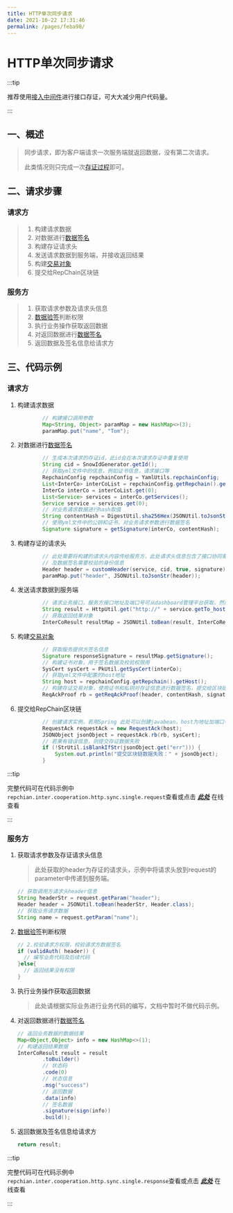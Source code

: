 ```yaml
---
title: HTTP单次同步请求
date: 2021-10-22 17:31:46
permalink: /pages/feba98/
---
```


# HTTP单次同步请求

:::tip

推荐使用[接入中间件](/mid/)进行接口存证，可大大减少用户代码量。

:::


## 一、概述

> 同步请求，即为客户端请求一次服务端就返回数据，没有第二次请求。
>
> 此类情况则只完成一次[存证过程](/pages/0ebad0/#二、存证过程-概要)即可。

## 二、请求步骤

### **请求方**

> 1. 构建请求数据
> 2. 对数据进行[数据签名](/pages/e84ef5/#数据签名)
> 3. 构建存证请求头
> 4. 发送请求数据到服务端，并接收返回结果
> 6. 构建[交易对象](/pages/e84ef5/#交易对象)
> 7. 提交给RepChain区块链

### **服务方**

> 1. 获取请求参数及请求头信息
> 2. [数据验签](/pages/e84ef5/#数据验签)判断权限
> 3. 执行业务操作获取返回数据
> 4. 对返回数据进行[数据签名](/pages/e84ef5/#数据签名)
> 5. 返回数据及签名信息给请求方

## 三、代码示例

### 请求方

1. 构建请求数据

   ```java
           // 构建接口调用参数
           Map<String, Object> paramMap = new HashMap<>(3);
           paramMap.put("name", "Tom");
   ```

2. 对数据进行[数据签名](/pages/e84ef5/#数据签名)

   ```java
           // 生成本次请求的存证id，此id会在本次请求存证中重复使用
           String cid = SnowIdGenerator.getId();
           // 获取yml文件中的信息，例如证书信息，请求接口等
           RepchainConfig repchainConfig = YamlUtils.repchainConfig;
           List<InterCo> interCoList = repchainConfig.getRepchain().getInterCo();
           InterCo interCo = interCoList.get(0);
           List<Service> services = interCo.getServices();
           Service service = services.get(0);
           // 对业务请求数据进行hash取值
           String contentHash = DigestUtil.sha256Hex(JSONUtil.toJsonStr(paramMap));
           // 使用yml文件中的公钥和证书，对业务请求参数进行数据签名
           Signature signature = getSignature(interCo, contentHash);
   ```

3. 构建存证的请求头

   ```java
           // 此处需要将构建的请求头内容传给服务方，此处请求头信息包含了接口协同需要存证的信息
           // 及数据签名需要校验的身份信息
           Header header = customHeader(service, cid, true, signature);
           paramMap.put("header", JSONUtil.toJsonStr(header));
   ```

4. 发送请求数据到服务端

   ```java
           // 请求业务接口，服务方接口地址及端口号可从dashboard管理平台获取，然后将端口号和地址写入到yml文件中
           String result = HttpUtil.get("http://" + service.getTo_host() + ":" + service.getTo_port() + "/info", paramMap);
           // 获取返回结果对象
           InterCoResult resultMap = JSONUtil.toBean(result, InterCoResult.class);
   ```


5. 构建[交易对象](/pages/e84ef5/#交易对象)

   ```java
           // 获取服务提供方签名信息
           Signature responseSignature = resultMap.getSignature();
           // 构建证书对象，用于签名数据及校验权限用
           SysCert sysCert = PkUtil.getSysCert(interCo);
           // 获取yml文件中配置的host地址
           String host = repchainConfig.getRepchain().getHost();
           // 构建存证交易对象，使用证书和私钥对存证信息进行数据签名，提交给区块链进行存证
           ReqAckProof rb = getReqAckProof(header, contentHash, signature, responseSignature);
   ```

6. 提交给RepChain区块链

   ```java
           // 创建请求实例，若用Spring 此处可以创建javabean，host为地址加端口号，例：127.0.0.1:8080
           RequestAck requestAck = new RequestAck(host);
           JSONObject jsonObject = requestAck.rb(rb, sysCert);
           // 若果有错误信息，则提交存证数据失败
           if (!StrUtil.isBlankIfStr(jsonObject.get("err"))) {
               System.out.println("提交区块链数据失败：" + jsonObject);
           }
   ```

:::tip

完整代码可在代码示例中`repchian.inter.cooperation.http.sync.single.request`查看或点击 [***此处***](https://gitee.com/BTAJL/api-coord/blob/http-lhc/src/main/java/repchain/inter/cooperation/http/sync/single/request/SyncClient.java) 在线查看

:::

### **服务方**

1. 获取请求参数及存证请求头信息

   > 此处获取的header为存证的请求头，示例中将请求头放到request的parameter中传递到服务端。

   ```java
   // 获取调用方请求头header信息
   String headerStr = request.getParam("header");
   Header header = JSONUtil.toBean(headerStr, Header.class);
   // 获取业务请求数据
   String name = request.getParam("name");
   ```

2. [数据验签](/pages/e84ef5/#数据验签)判断权限

   ```java
   // 2.校验请求方权限，校验请求方数据签名
   if (validAuth( header)) {
     // 编写业务代码及后续代码
   }else{
     // 返回结果没有权限
   }
   ```

3. 执行业务操作获取返回数据

   > 此处请根据实际业务进行业务代码的编写，文档中暂时不做代码示例。

4. 对返回数据进行[数据签名](/pages/e84ef5/#数据签名)

   ```java
   // 返回业务数据的数据结果
   Map<Object,Object> info = new HashMap<>(1);
   // 构建返回结果数据
   InterCoResult result = result
           .toBuilder()
           // 状态码
           .code(0)
           // 状态信息
           .msg("success")
           // 返回数据
           .data(info)
           // 签名数据
           .signature(sign(info))
           .build();
   ```

5. 返回数据及签名信息给请求方

   ```java
   return result;
   ```


:::tip

完整代码可在代码示例中`repchian.inter.cooperation.http.sync.single.response`查看或点击 [***此处***](https://gitee.com/BTAJL/api-coord/blob/http-lhc/src/main/java/repchain/inter/cooperation/http/sync/single/response/SyncServer.java) 在线查看

:::
